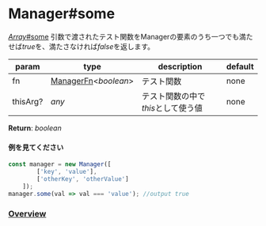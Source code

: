 # Manager#some
[*Array*#some](https://developer.mozilla.org/ja/docs/Web/JavaScript/Reference/Global_Objects/Array/some)
引数で渡されたテスト関数をManagerの要素のうち一つでも満たせば*true*を、満たさなければ*false*を返します。  
  
**param**|**type**|**description**|**default**  
---|---|---|---  
fn|[ManagerFn](https://github.com/Mametaro-discord/DataManager/blob/docs/Manager/types/ManagerFn)\<*boolean*\>|テスト関数|none  
thisArg?|*any*|テスト関数の中で*this*として使う値|none  
  
**Return**: *boolean*

#### 例を見てください
```js  
const manager = new Manager([  
		['key', 'value'],  
		['otherKey', 'otherValue']  
	]);  
manager.some(val => val === 'value'); //output true  
```  
  
### [Overview](https://github.com/Mametaro-discord/DataManager/blob/docs/Manager/overview.md)